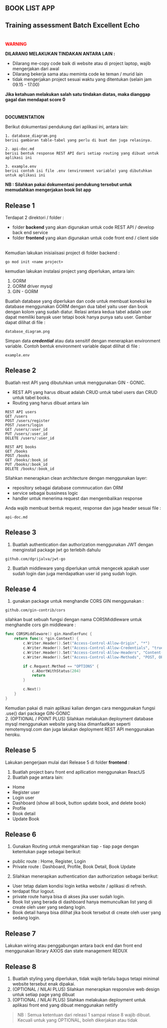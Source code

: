 ## BOOK LIST APP
## Training assessment Batch Excellent Echo

#

<span style="color:red; font-weight:bold"> WARNING</span>

**DILARANG MELAKUKAN TINDAKAN ANTARA LAIN :**
- Dilarang me-copy code baik di website atau di project laptop, wajib mengerjakan dari awal
- Dilarang bekerja sama atau meminta code ke teman / murid lain
- tidak mengerjakan project sesuai waktu yang ditentukan (selain jam 09.15 - 17.00)

**Jika ketahuan melakukan salah satu tindakan diatas, maka dianggap gagal dan mendapat score 0**

#
<span style="font-weight:bold">DOCUMENTATION</span>
<P>Berikut dokumentasi pendukung dari aplikasi ini, antara lain:</p>

```
1. database_diagram.png 
berisi gambaran table-tabel yang perlu di buat dan juga relasinya.

2. api-doc.md 
berisi bentuk response REST API dari setiap routing yang dibuat untuk aplikasi ini

3. example.env
berisi contoh isi file .env (environment variable) yang dibutuhkan untuk aplikasi ini

```

**NB : Silahkan pakai dokumentasi pendukung tersebut untuk memudahkan mengerjakan book list app**

## Release 1

Terdapat 2 direktori / folder :
- folder **backend** yang akan digunakan untuk code REST API / develop back end service
- folder **frontend** yang akan digunakan untuk code front end / client side

<br/>Kemudian lakukan inisiaiisasi project di folder backend :
```
go mod init <name project>
```

kemudian lakukan instalasi project yang diperlukan, antara lain:
1. GORM
2. GORM driver mysql
3. GIN - GORM

Buatlah database yang diperlukan dan code untuk membuat koneksi ke database menggunakan GORM dengan dua tabel yaitu user dan book dengan kolom yang sudah diatur. Relasi antara kedua tabel adalah user dapat memiliki banyak user tetapi book hanya punya satu user. Gambar dapat dilihat di file : 
```
database_diagram.png
```

Simpan data ***credential*** atau data sensitif dengan menerapkan environment variable. Contoh bentuk environment variable dapat dilihat di file :
```
example.env
```

## Release 2

Buatlah rest API yang dibutuhkan untuk menggunakan GIN - GONIC.
- REST API yang harus dibuat adalah CRUD untuk tabel users dan CRUD untuk tabel books.
- Routing yang harus dibuat antara lain
```
REST API users
GET /users
POST /users/register
POST /users/login
GET /users/:user_id
PUT /users/:user_id
DELETE /users/:user_id

REST API books
GET /books
POST /books
GET /books/:book_id
PUT /books/:book_id
DELETE /books/:book_id
```

SIlahkan menerapkan clean architecture dengan menggunakan layer:
- repository sebagai database commnucation dan ORM
- service sebagai bussiness logic
- handler untuk menerima request dan mengembalikan response

Anda wajib membuat bentuk request, response dan juga header sesuai file :  
```
api-doc.md
```

## Release 3

1. Buatlah authentication dan authorization menggunakan JWT dengan menginstall package jwt go terlebih dahulu
```
github.com/dgrijalva/jwt-go
```
2. Buatlah middleware yang diperlukan untuk mengecek apakah user sudah login dan juga mendapatkan user id yang sudah login.

## Release 4

1. gunakan package untuk menghandle CORS GIN menggunakan :
```
github.com/gin-contrib/cors
```
silahkan buat sebuah fungsi dengan nama CORSMiddleware untuk menghandle cors gin middleware :
```go
func CORSMiddleware() gin.HandlerFunc {
    return func(c *gin.Context) {
        c.Writer.Header().Set("Access-Control-Allow-Origin", "*")
        c.Writer.Header().Set("Access-Control-Allow-Credentials", "true")
        c.Writer.Header().Set("Access-Control-Allow-Headers", "Content-Type, Content-Length, Accept-Encoding, X-CSRF-Token, Authorization, accept, origin, Cache-Control, X-Requested-With")
        c.Writer.Header().Set("Access-Control-Allow-Methods", "POST, OPTIONS, GET, PUT")

        if c.Request.Method == "OPTIONS" {
            c.AbortWithStatus(204)
            return
        }

        c.Next()
    }
}

```

Kemudian pakai di main aplikasi kalian dengan cara menggunakan fungsi .use() dari package GIN-GONIC
<br/>
2. (OPTIONAL / POINT PLUS) Silahkan melakukan deployment database mysql menggunakan website yang bisa dimanfaatkan seperti remotemysql.com dan juga lakukan deployment REST API menggunakan heroku.

## Release 5
Lakukan pengerjaan mulai dari Release 5 di folder **frontend** :
1. Buatlah project baru front end apllication menggunakan ReactJS
2. Buatlah page antara lain:
- Home
- Register user
- Login user
- Dashboard (show all book, button update book, and delete book)
- Profile
- Book detail
- Update Book

## Release 6

1. Gunakan Routing untuk mengarahkan tiap - tiap page dengan ketentukan page sebagai berikut:
- public route : Home, Register, Login
- Private route : Dashboard, Profile, Book Detail, Book Update 

2. Silahkan menerapkan authentication dan authorization sebagai berikut:
- User tetap dalam kondisi login ketika website / aplikasi di refresh. 
- terdapat fitur logout.
- private route hanya bisa di akses jika user sudah login.
- Book list yang berada di dashboard hanya memunculkan list yang di create oleh user yang sedang login.
- Book detail hanya bisa dilihat jika book tersebut di create oleh user yang sedang login.

## Release 7
Lakukan wiring atau penggabungan antara back end dan front end menggunakan library AXIOS dan state management REDUX

## Release 8

1. Buatlah styling yang diperlukan, tidak wajib terlalu bagus tetapi minimal website tersebut enak dipakai.
2. (OPTIONAL / NILAI PLUS) Silahkan menerapkan responsive web design untuk setiap page yang dibuat
3. (OPTIONAL / NILAI PLUS) Silahkan melakukan deployment untuk aplikasi front end yang dibuat menggunakan netlify


> NB : Semua ketentuan dari releasi 1 sampai relase 8 wajib dibuat. Kecuali untuk yang OPTIONAL, boleh dikerjakan atau tidak  
